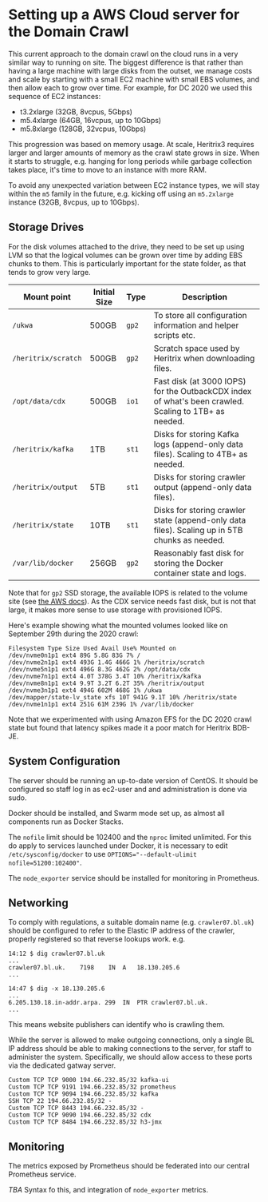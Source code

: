 # Setting up a AWS Cloud server for the Domain Crawl

This current approach to the domain crawl on the cloud runs in a very similar way to running on site. The biggest difference is that rather than having a large machine with large disks from the outset, we manage costs and scale by starting with a small EC2 machine with small EBS volumes, and then allow each to grow over time. For example, for DC 2020 we used this sequence of EC2 instances:

- t3.2xlarge (32GB, 8vcpus, 5Gbps) 
- m5.4xlarge (64GB, 16vcpus, up to 10Gbps)
- m5.8xlarge (128GB, 32vcpus, 10Gbps)

This progression was based on memory usage. At scale, Heritrix3 requires larger and larger amounts of memory as the crawl state grows in size.  When it starts to struggle, e.g. hanging for long periods while garbage collection takes place, it's time to move to an instance with more RAM.

To avoid any unexpected variation between EC2 instance types, we will stay within the `m5` family in the future, e.g. kicking off using an `m5.2xlarge` instance (32GB, 8vcpus, up to 10Gbps).

## Storage Drives

For the disk volumes attached to the drive, they need to be set up using LVM so that the logical volumes can be grown over time by adding EBS chunks to them. This is particularly important for the state folder, as that tends to grow very large.

| Mount point          | Initial Size  | Type  | Description   |
| -------------------- | ----- | ----- | ------------- |
| `/ukwa`              | 500GB | `gp2` | To store all configuration information and helper scripts etc. |
| `/heritrix/scratch`  | 500GB | `gp2` | Scratch space used by Heritrix when downloading files. |
| `/opt/data/cdx`      | 500GB | `io1` | Fast disk (at 3000 IOPS) for the OutbackCDX index of what's been crawled.  Scaling to 1TB+ as needed. |
| `/heritrix/kafka`    | 1TB   | `st1` | Disks for storing Kafka logs (append-only data files). Scaling to 4TB+ as needed. |
| `/heritrix/output`   | 5TB   | `st1` | Disks for storing crawler output (append-only data files). |
| `/heritrix/state `   | 10TB  | `st1` | Disks for storing crawler state (append-only data files). Scaling up in 5TB chunks as needed. |
| `/var/lib/docker`    | 256GB | `gp2` | Reasonably fast disk for storing the Docker container state and logs. |

Note that for `gp2` SSD storage, the available IOPS is related to the volume site (see [the AWS docs](https://docs.aws.amazon.com/AWSEC2/latest/UserGuide/ebs-volume-types.html)). As the CDX service needs fast disk, but is not that large, it makes more sense to use storage with provisioned IOPS. 

Here's example showing what the mounted volumes looked like on September 29th during the 2020 crawl:

    Filesystem Type Size Used Avail Use% Mounted on 
    /dev/nvme0n1p1 ext4 89G 5.8G 83G 7% / 
    /dev/nvme2n1p1 ext4 493G 1.4G 466G 1% /heritrix/scratch 
    /dev/nvme5n1p1 ext4 496G 8.3G 462G 2% /opt/data/cdx 
    /dev/nvme7n1p1 ext4 4.0T 378G 3.4T 10% /heritrix/kafka 
    /dev/nvme8n1p1 ext4 9.9T 3.2T 6.2T 35% /heritrix/output 
    /dev/nvme3n1p1 ext4 494G 602M 468G 1% /ukwa 
    /dev/mapper/state-lv_state xfs 10T 941G 9.1T 10% /heritrix/state 
    /dev/nvme1n1p1 ext4 251G 61M 239G 1% /var/lib/docker

Note that we experimented with using Amazon EFS for the DC 2020 crawl state but found that latency spikes made it a poor match for Heritrix BDB-JE.

## System Configuration

The server should be running an up-to-date version of CentOS. It should be configured so staff log in as ec2-user and and administration is done via sudo.

Docker should be installed, and Swarm mode set up, as almost all components run as Docker Stacks.

The `nofile` limit should be 102400 and the `nproc` limited unlimited. For this do apply to services launched under Docker, it is necessary to edit `/etc/sysconfig/docker` to use `OPTIONS="--default-ulimit nofile=51200:102400"`.

The `node_exporter` service should be installed for monitoring in Prometheus.

## Networking

To comply with regulations, a suitable domain name (e.g. `crawler07.bl.uk`) should be configured to refer to the Elastic IP address of the crawler, properly registered so that reverse lookups work. e.g.

    14:12 $ dig crawler07.bl.uk
    ...
    crawler07.bl.uk.	7198	IN	A	18.130.205.6
    ...

    14:47 $ dig -x 18.130.205.6
    ...
    6.205.130.18.in-addr.arpa. 299	IN	PTR	crawler07.bl.uk.
    ...

This means website publishers can identify who is crawling them.

While the server is allowed to make outgoing connections, only a single BL IP address should be able to making connections to the server, for staff to administer the system. Specifically, we should allow access to these ports via the dedicated gatway server.

    Custom TCP TCP 9000 194.66.232.85/32 kafka-ui
    Custom TCP TCP 9191 194.66.232.85/32 prometheus
    Custom TCP TCP 9094 194.66.232.85/32 kafka
    SSH TCP 22 194.66.232.85/32 -
    Custom TCP TCP 8443 194.66.232.85/32 -
    Custom TCP TCP 9090 194.66.232.85/32 cdx
    Custom TCP TCP 8484 194.66.232.85/32 h3-jmx

## Monitoring

The metrics exposed by Prometheus should be federated into our central Prometheus service.

_TBA_ Syntax fo this, and integration of `node_exporter` metrics.

